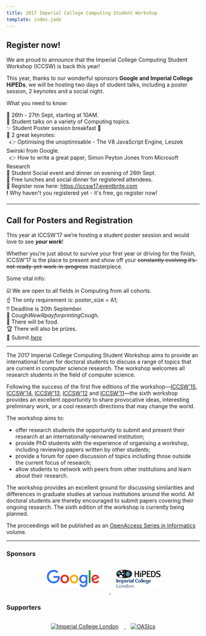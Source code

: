 ```yaml
---
title: 2017 Imperial College Computing Student Workshop
template: index.jade
---
```

Register now!
-----
We are proud to announce that the Imperial College Computing Student Workshop (ICCSW) is back this year!

This year, thanks to our wonderful sponsors **Google and Imperial College HiPEDs**, we will be hosting two days of student talks, including a poster session, 2 keynotes and a social night.

What you need to know:

📅 26th - 27th Sept, starting at 10AM.  
🎤 Student talks on a variety of Computing topics.  
✨ Student Poster session breakfast  🥐     
🔑 2 great keynotes:  
&nbsp;&nbsp;👉 Optimising the unoptimisable - The V8 JavaScript Engine, Leszek Swirski from Google.  
&nbsp;&nbsp;👉 How to write a great paper, Simon Peyton Jones from Microsoft Research  
🍴 Student Social event and dinner on evening of 26th Sept.  
🍕 Free lunches and social dinner for registered attendees.  
🎯 Register now here: https://iccsw17.eventbrite.com  
❗ Why haven't you registered yet -  it's free, go register now!  

---
Call for Posters and Registration
-----
This year at ICCSW’17 we’re hosting a student poster session and would love to see **_your work_**!

Whether you’re just about to survive your first year or driving for the finish, ICCSW’17 is the place to present and show off your ~~constantly evolving it’s-not-ready-yet-work-in-progress~~ masterpiece.

Some vital info:

☑️ We are open to all fields in Computing from all cohorts.  
☝️ The only requirement is: poster_size = A1;  
‼️ Deadline is 20th September.  
🤑 Cough*Wewillpayforprinting*Cough.  
🍕 There will be food.  
🏆 There will also be prizes.  
🎯 Submit [*here*](https://easychair.org/conferences/?conf=iccsw17)

----------
The 2017 Imperial College Computing Student Workshop aims to provide an
international forum for doctoral students to discuss a range of topics
that are current in computer science research. The workshop welcomes all
research students in the field of computer science.

Following the success of the first five editions of the
workshop&mdash;[ICCSW'15](http://iccsw.doc.ic.ac.uk/2015),
[ICCSW'14](http://iccsw.doc.ic.ac.uk/2014),
[ICCSW'13](http://iccsw.doc.ic.ac.uk/2013),
[ICCSW'12](http://iccsw.doc.ic.ac.uk/2012) and
[ICCSW'11](http://iccsw.doc.ic.ac.uk/2011)&mdash;the sixth workshop
provides an excellent opportunity to share provocative ideas,
interesting preliminary work, or a cool research directions that may
change the world.

The workshop aims to:

* offer research students the opportunity to submit and present their
  research at an internationally-renowned institution;
* provide PhD students with the experience of organising a workshop,
  including reviewing papers written by other students;
* provide a forum for open discussion of topics including those outside
  the current focus of research;
* allow students to network with peers from other institutions and learn
  about their research.

The workshop provides an excellent ground for discussing similarities
and differences in graduate studies at various institutions around the
world. All doctoral students are thereby encouraged to submit papers
covering their ongoing research. The sixth edition of the workshop is
currently being planned.

The proceedings will be published as an [OpenAccess Series in Informatics](http://www.dagstuhl.de/en/publications/oasics) volume.

<!-- # Prize Winners

* Best Paper:
* Best Presentation:
* Best Reviewer:  -->

<!-- --- -->
<!-- <div class="row" style="text-align: center;background-color:#174D80;padding:5px;">
	<h2 style="font-weight: bold;color:#FFF;margin:0px;">
		2015 ICCSW Keynote speakers:
	</h1>
</div>
<div class="row" style="text-align: center;background-color:#eee;">
	<h3 style="font-style: italic;">
		[Chris DiBona (Google)](https://sites.google.com/a/dibona.com/www/) and [Erik Mueller (MIT)](http://xenia.media.mit.edu/~mueller/)
	</h3>
</div> -->


---

### Sponsors

<div class="row" style="text-align: center;">
<a href="http://www.google.com/about/">
  <img src="img/google.png" style="height: 50px; margin: 1em;" alt="Google">
</a>
<a href="http://wp.doc.ic.ac.uk/hipeds/">
  <img src="img/hipeds.png" style="height: 50px; margin: 1em;" alt="HiPEDS">
</a>
</div>




### Supporters
<div class="row" style="text-align: center;">
<a href="http://www.imperial.ac.uk/">
  <img src="img/icl.png" style="height: 50px; margin:
1em;" alt="Imperial College London"/>
</a>
<a href="http://www.dagstuhl.de/en/publications/oasics">
  <img src="img/oasics.png"  style="height: 50px;
margin: 1em;" alt="OASIcs"/>
</a>
</div>
